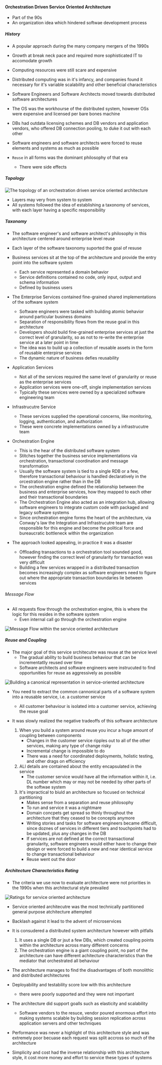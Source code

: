 #### Orchestration Driven Service Oriented Architecture

- Part of the 90s
- An organization idea which hindered softwae development process

##### History

- A popular approach during the many company mergers of the 1990s
- Growth at break neck pace and required more sophisticated IT to accomodate growth
- Computing resources were still scare and expensive
- Distributed computing was in it's infancy, and companies found it necessary for it's variable scalability and other beneficial characteristics

- Software Engineers and Software Architects moved towards distributed software architectures
- The OS was the workhourse of the distributed system, however OSs were expensive and licensed per bare bones machine
- DBs had outdata licensing schemes and DB vendors and application vendors, who offered DB connection pooling, to duke it out with each other
- Software engineers and software architects were forced to reuse elements and systems as much as possible
- `Reuse` in all forms was the dominant philosophy of that era
    * There were side effects 

##### Topology

![The topology of an orchestration driven service oriented architecture](topology.png)

- Layers may very from system to system
- All systems followed the idea of establishing a taxonomy of services, with each layer having a specific responsibility

##### Taxonomy

- The software engineer's and software architect's philosophy in this architecture centered around enterprise level reuse
- Each layer of the software taxonomy suported the goal of resuse
- Business services sit at the top of the architecture and provide the entry point into the software system
    * Each service represented a domain behavior 
    * Service definitions contained no code, only input, output and schema information
    * Defined by business users
- The Enterprise Services contained fine-grained shared implementations of the software system
    * Software engineers were tasked with building atomic behavior around particular business domains
    * Separation of responsibility flows from the reuse goal in this architecture
    * Developers should build fine-grained enterprise services at just the correct level of granularity, so as not to re-write the enterprise service at a later point in time
    * The idea was to build up a collection of reusable assets in the form of reusable enterpirse services
    * The dynamic nature of business defies reusability
- Application Services
    * Not all of the services required the same level of granularity or reuse as the enterprise services
    * Application services were one-off, single implementation services
    * Typically these services were owned by a specialized software engineering team
- Infrastrucutre Service
    * These services supplied the operational concerns, like monitoring, logging, authentication, and authorization
    * These were concrete implementations owned by a infrastrucutre team
- Orchestration Engine
    * This is the hear of the distributed software system
    * Stitches together the business service implementations via orchestration, transactional coordination and message transformation
    * Usually the software system is tied to a single RDB or a few, therefore transactional behaviour is handled declaratively in the orcestration engine rather than in the DB
    * The orchestration engine defined the relationship between the business and enterprise services, how they mapped to each other and their transactional boundaries
    * The Orchestration Engine also acted as an integration hub, allowing software engineers to integrate custom code with packaged and legacy software systems
    * Since orchestration engine forms the heart of the architecture, via Conway's law the Integration and Infrastrucutre team are responsible for this engine and become the political force and bureaucratic bottleneck within the organization

- The approach looked appealing, in practice it was a disaster
    * Offloading transactions to a orchestration tool sounded good, however finding the correct level of granularity for transaction was very difficult
    * Building a few services wrapped in a distributed transaction becomes increasingly complex as software engineers need to figure out where the appropriate transaction boundaries lie between services

###### Message Flow

- All requests flow through the orchestration engine, this is where the logic for this resides in the software system
    * Even internal call go through the orchestration engine

![Message Flow within the service oriented architecture](message_flow.png)

##### Reuse and Coupling

- The major goal of this service srchitecutre was reuse at the service level
    * The gradual ability to build business behaviour that can be incrementatlly reused over time
    * Software architects and software engineers were instrucuted to find opportunities for reuse as aggressively as possible
    
![Building a canonical representation in service-oriented architecture](service_reuse.png)

- You need to extract the common cannonical parts of a software system into a reusable service, i.e. a customer service
    * All customer behaviour is isolated into a customer service, achieving the reuse goal

- It was slowly realized the negative tradeoffs of this software architecture
    1. When you build a system around reuse you incur a huge amount of coupling between components
        * Changes in the customer service ripples out to all of the other services, making any type of change risky
        * Incremental change is impossible to do
        * There was a need for coordinated deployments, holistic testing, and other drags on efficiency
    2. ALl details are contained about the entity encapsulated in the service
        * The customer service would have all the information within it, i.e. DL number which may or may not be needed by other parts of the softwae system
    3. It's impractical to biuld an architecture so focused on technical partitioning
        * Makes sense from a separation and reuse philosophy
        * To run and service it was a nightmare
        * Domain concpets get spread so thinly throughout the architecture that they ceased to be concepts anymore
        * Writing stories and tasks for software engineers became difficult, since doznes of services in different tiers and touchpoints had to be updated, plus any changes in the DB
        * If services are not defined at the correct transactional granularity, software engineers would either have to change their design or were forced to build a new and near identical service to change transactional behaviour
        * Reuse went out the door

##### Architecture Characteristics Rating
- The criteria we use now to evaluate architecture were not priorities in the 1990s when this architectural style prevailed

![Ratings for service oriented architecture](ratings.png)

- Service oriented architecutre was the most technically partitioned general purpose atchitecture attempted
- Backlash against it lead to the advent of microservices
- It is consudered a distributed system architecture however with pitfalls
    1. It uses a single DB or jsut a few DBs, which created coupling points within the architecture across many different concerns
    2. The orchestration engine is a giant coupling point, no part of the architecture can have different achitecture characteristics than the mediator that orchestrated all behaviour

- The architecture manages to find the disadvantages of both monolithic and distributed architectures
- Deployability and testability score low with this architecture
    * there were poorly supported and they were not important
- The architecture did support goalls such as elasticity and scalability
    * Software vendors to the resuce, vendor poured enormous effort into making systems scalable by building session replication across application servers and other techniques
- Performance was never a highlight of this architecture style and was extremely poor becuase each request was split accross so much of the architecture
- Simplicity and cost had the inverse relationship with this architecture style, it cost more money and effort to service these types of systems


